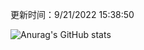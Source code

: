 
  更新时间：9/21/2022 15:38:50
	
  ![Anurag's GitHub stats](https://github-readme-stats.vercel.app/api?username=chendj89&theme=gruvbox&show_icons=true)
